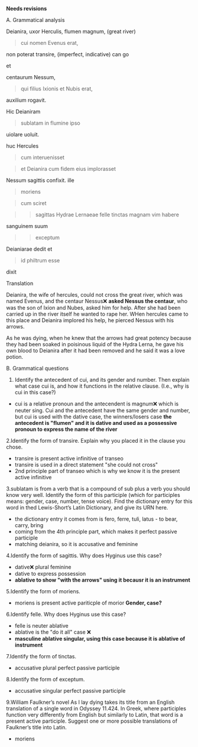 **Needs revisions**

A. Grammatical analysis


Deianira, uxor Herculis, flumen magnum, (great river)

>cui nomen Evenus erat,

non poterat transire, (imperfect, indicative) can go

et

centaurum Nessum,

>qui filius Ixionis et Nubis erat,

auxilium rogavit.


Hic Deianiram

>sublatam in flumine ipso

uiolare uoluit.


huc Hercules

>cum interuenisset

>et Deianira cum fidem eius implorasset

Nessum sagittis confixit.
ille

> moriens

> cum sciret

> > sagittas Hydrae Lernaeae felle tinctas magnam vim habere

sanguinem suum

> > exceptum

Deianiarae dedit et

> id philtrum esse

dixit

Translation

Deianira, the wife of hercules, could not cross the great river, which was named Evenus, 
and the centaur Nessus❌ **asked Nessus the centaur**, who was the son of Ixion and Nubes, asked him for help. After she had been carried up in the river itself he wanted to rape her. WHen hercules came to this place and Deianira implored his help, he pierced Nessus with his arrows.

As he was dying, when he knew that the arrows had great potency because they had been soaked in poisinous liquid of the Hydra Lerna, he gave his own blood to Deianira after it had been removed and he said it was a love potion. 

B. Grammatical questions

1. Identify the antecedent of cui, and its gender and number. Then explain what case cui is, and how it functions in the relative clause. (I.e., why is cui in this case?)

- cui is a relative pronoun and the antecendent is magnum❌ which is neuter sing. Cui and the antecedent have the same gender and number, but cui is used with the dative case, the winners/losers case **the antecedent is "flumen" and it is dative and used as a possessive pronoun to express the name of the river**

2.Identify the form of transire. Explain why you placed it in the clause you chose.

- transire is present active infinitive of transeo
- transire is used in a direct statement "she could not cross"
- 2nd principle part of transeo which is why we know it is the present active infinitive 

3.sublatam is from a verb that is a compound of sub plus a verb you should know very well. Identify the form of this participle (which for participles means: gender, case, number, tense voice). Find the dictionary entry for this word in thed Lewis-Short’s Latin Dictionary, and give its URN here.

- the dictionary entry it comes from is fero, ferre, tuli, latus - to bear, carry, bring
- coming from the 4th principle part, which makes it perfect passive participle
- matching deianira, so it is accusative and feminine 

4.Identify the form of sagittis. Why does Hyginus use this case?

- dative❌ plural feminine 
- dative to express possession 
- **ablative to show "with the arrows" using it becausr it is an instrument**

5.Identify the form of moriens.

- moriens is present active pariticple of morior  **Gender, case?**

6.Identify felle. Why does Hyginus use this case?

- felle is neuter ablative
- ablative is the "do it all" case ❌ 
- **masculine ablative singular, using this case because it is ablative of instrument**


7.Identify the form of tinctas.

- accusative plural perfect passive participle

8.Identify the form of exceptum.

- accusative singular perfect passive participle

9.William Faulkner’s novel As I lay dying takes its title from an English translation of a single word in Odyssey 11.424. In Greek, where participles function very differently from English but similarly to Latin, that word is a present active participle. Suggest one or more possible translations of Faulkner’s title into Latin.

- moriens
